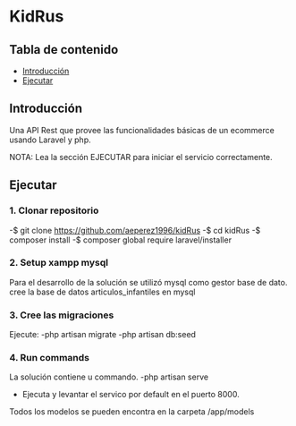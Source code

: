 
# KidRus

## Tabla de contenido

- [Introducción](#introducción)
- [Ejecutar](#ejecutar)

## Introducción

Una API Rest que provee las funcionalidades básicas de un ecommerce usando Laravel y php.

NOTA: Lea la sección EJECUTAR para iniciar el servicio correctamente.
## Ejecutar

### 1. Clonar repositorio


-$ git clone https://github.com/aeperez1996/kidRus
-$ cd kidRus
-$ composer install
-$ composer global require laravel/installer          


### 2. Setup xampp mysql

Para el desarrollo de la solución se utilizó mysql como gestor base de dato.
cree la base de datos articulos_infantiles en mysql 

### 3. Cree las migraciones
Ejecute:
-php artisan migrate
-php artisan db:seed

### 4. Run commands
La solución contiene u commando. 
-php artisan serve

- Ejecuta y levantar el servico por default en el puerto 8000.

Todos los modelos se pueden encontra en la carpeta /app/models
